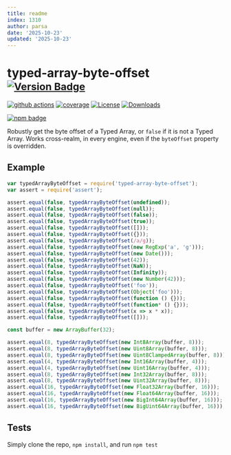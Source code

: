 ```yaml
---
title: readme
index: 1310
author: parsa
date: '2025-10-23'
updated: '2025-10-23'
---
```

# typed-array-byte-offset <sup>[![Version Badge][npm-version-svg]][package-url]</sup>

[![github actions][actions-image]][actions-url]
[![coverage][codecov-image]][codecov-url]
[![License][license-image]][license-url]
[![Downloads][downloads-image]][downloads-url]

[![npm badge][npm-badge-png]][package-url]

Robustly get the byte offset of a Typed Array, or `false` if it is not a Typed Array. Works cross-realm, in every engine, even if the `byteOffset` property is overridden.

## Example

```js
var typedArrayByteOffset = require('typed-array-byte-offset');
var assert = require('assert');

assert.equal(false, typedArrayByteOffset(undefined));
assert.equal(false, typedArrayByteOffset(null));
assert.equal(false, typedArrayByteOffset(false));
assert.equal(false, typedArrayByteOffset(true));
assert.equal(false, typedArrayByteOffset([]));
assert.equal(false, typedArrayByteOffset({}));
assert.equal(false, typedArrayByteOffset(/a/g));
assert.equal(false, typedArrayByteOffset(new RegExp('a', 'g')));
assert.equal(false, typedArrayByteOffset(new Date()));
assert.equal(false, typedArrayByteOffset(42));
assert.equal(false, typedArrayByteOffset(NaN));
assert.equal(false, typedArrayByteOffset(Infinity));
assert.equal(false, typedArrayByteOffset(new Number(42)));
assert.equal(false, typedArrayByteOffset('foo'));
assert.equal(false, typedArrayByteOffset(Object('foo')));
assert.equal(false, typedArrayByteOffset(function () {}));
assert.equal(false, typedArrayByteOffset(function* () {}));
assert.equal(false, typedArrayByteOffset(x => x * x));
assert.equal(false, typedArrayByteOffset([]));

const buffer = new ArrayBuffer(32);

assert.equal(8, typedArrayByteOffset(new Int8Array(buffer, 8)));
assert.equal(8, typedArrayByteOffset(new Uint8Array(buffer, 8)));
assert.equal(8, typedArrayByteOffset(new Uint8ClampedArray(buffer, 8)));
assert.equal(4, typedArrayByteOffset(new Int16Array(buffer, 4)));
assert.equal(4, typedArrayByteOffset(new Uint16Array(buffer, 4)));
assert.equal(8, typedArrayByteOffset(new Int32Array(buffer, 8)));
assert.equal(8, typedArrayByteOffset(new Uint32Array(buffer, 8)));
assert.equal(16, typedArrayByteOffset(new Float32Array(buffer, 16)));
assert.equal(16, typedArrayByteOffset(new Float64Array(buffer, 16)));
assert.equal(16, typedArrayByteOffset(new BigInt64Array(buffer, 16)));
assert.equal(16, typedArrayByteOffset(new BigUint64Array(buffer, 16)));
```

## Tests
Simply clone the repo, `npm install`, and run `npm test`

[package-url]: https://npmjs.org/package/typed-array-byte-offset
[npm-version-svg]: https://versionbadg.es/inspect-js/typed-array-byte-offset.svg
[deps-svg]: https://david-dm.org/inspect-js/typed-array-byte-offset.svg
[deps-url]: https://david-dm.org/inspect-js/typed-array-byte-offset
[dev-deps-svg]: https://david-dm.org/inspect-js/typed-array-byte-offset/dev-status.svg
[dev-deps-url]: https://david-dm.org/inspect-js/typed-array-byte-offset#info=devDependencies
[npm-badge-png]: https://nodei.co/npm/typed-array-byte-offset.png?downloads=true&stars=true
[license-image]: https://img.shields.io/npm/l/typed-array-byte-offset.svg
[license-url]: LICENSE
[downloads-image]: https://img.shields.io/npm/dm/typed-array-byte-offset.svg
[downloads-url]: https://npm-stat.com/charts.html?package=typed-array-byte-offset
[codecov-image]: https://codecov.io/gh/inspect-js/typed-array-byte-offset/branch/main/graphs/badge.svg
[codecov-url]: https://app.codecov.io/gh/inspect-js/typed-array-byte-offset/
[actions-image]: https://img.shields.io/endpoint?url=https://github-actions-badge-u3jn4tfpocch.runkit.sh/inspect-js/typed-array-byte-offset
[actions-url]: https://github.com/inspect-js/typed-array-byte-offset/actions
